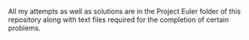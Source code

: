 All my attempts as well as solutions are in the Project Euler folder of this repository along with text files required for the completion of certain problems.

